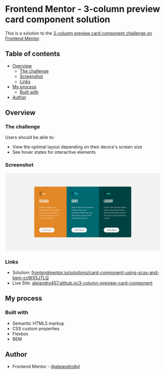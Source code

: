 # Frontend Mentor - 3-column preview card component solution

This is a solution to the [3-column preview card component challenge on Frontend Mentor](https://www.frontendmentor.io/challenges/3column-preview-card-component-pH92eAR2-).

## Table of contents

- [Overview](#overview)
  - [The challenge](#the-challenge)
  - [Screenshot](#screenshot)
  - [Links](#links)
- [My process](#my-process)
  - [Built with](#built-with)
- [Author](#author)


## Overview

### The challenge

Users should be able to:

- View the optimal layout depending on their device's screen size
- See hover states for interactive elements

### Screenshot

![Preview](./screenshot.png)

### Links

- Solution: [frontendmentor.io/solutions/card-component-using-scss-and-bem-ccWX5JTLQ](https://www.frontendmentor.io/solutions/card-component-using-scss-and-bem-ccWX5JTLQ)
- Live Site: [alejandro457.github.io/3-column-preview-card-component](https://alejandro457.github.io/3-column-preview-card-component/)

## My process

### Built with

- Semantic HTML5 markup
- CSS custom properties
- Flexbox
- BEM

## Author

- Frontend Mentor - [@alejandroAyl](https://www.frontendmentor.io/profile/alejandroAyl)
